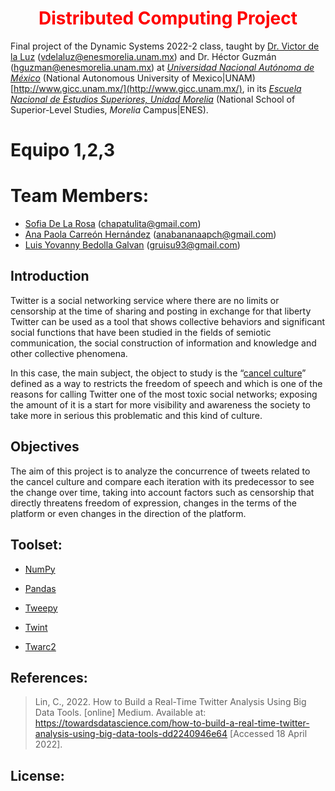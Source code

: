 <h1 align="center" style="color:red;"> Distributed Computing Project</h1>

Final project of the Dynamic Systems 2022-2 class, taught by [Dr. Victor de la Luz](https://github.com/itztli) ([vdelaluz@enesmorelia.unam.mx](vdelaluz@enesmorelia.unam.mx)) and Dr. Héctor Guzmán ([hguzman@enesmorelia.unam.mx](hguzman@enesmorelia.unam.mx)) at *[Universidad Nacional Autónoma de México](https://www.unam.mx/)* (National Autonomous University of Mexico|UNAM) [http://www.gicc.unam.mx/](http://www.gicc.unam.mx/), in its *[Escuela Nacional de Estudios Superiores, Unidad Morelia](https://www.enesmorelia.unam.mx/)* (National School of Superior-Level Studies, *Morelia* Campus|ENES).

# Equipo 1,2,3

# Team Members:
- [Sofia De La Rosa](https://github.com/SofiaDeLaRosa) ([chapatulita@gmail.com](chapatulita@gmail.com))
- [Ana Paola Carreón Hernández](https://github.com/Mordran) ([anabananaapch@gmail.com](anabananaapch@gmail.com))
- [Luis Yovanny Bedolla Galvan](https://github.com/GalvanLuis) ([gruisu93@gmail.com](gruisu93@gmail.com))


## Introduction
Twitter is a social networking service where there are no limits or censorship at the time of sharing and posting in exchange for that liberty Twitter can be used as a tool that shows collective behaviors and significant social functions that have been studied in the fields of semiotic communication, the social construction of information and knowledge and other collective phenomena.

In this case, the main subject, the object to study is the “[cancel culture](https://en.wikipedia.org/wiki/Cancel_culture)” defined as a way to restricts the freedom of speech and which is one of the reasons for calling Twitter one of the most toxic social networks; exposing the amount of it is a start for more visibility and awareness the society to take more in serious this problematic and this kind of culture.

## Objectives
The aim of this project is to analyze the concurrence of tweets related to the cancel culture and compare each iteration with its predecessor to see the change over time, taking into account factors such as censorship that directly threatens freedom of expression, changes in the terms of the platform or even changes in the direction of the platform. 


## Toolset:

- [NumPy](https://numpy.org/)

- [Pandas](https://pandas.pydata.org/)

- [Tweepy](https://github.com/tweepy/tweepy)

- [Twint](https://github.com/twintproject/twint)

- [Twarc2](https://twarc-project.readthedocs.io/en/latest/twarc2_en_us/)



## References:

>Lin, C., 2022. How to Build a Real-Time Twitter Analysis Using Big Data Tools. [online] Medium. Available at: <https://towardsdatascience.com/how-to-build-a-real-time-twitter-analysis-using-big-data-tools-dd2240946e64> [Accessed 18 April 2022].



## License:

>
